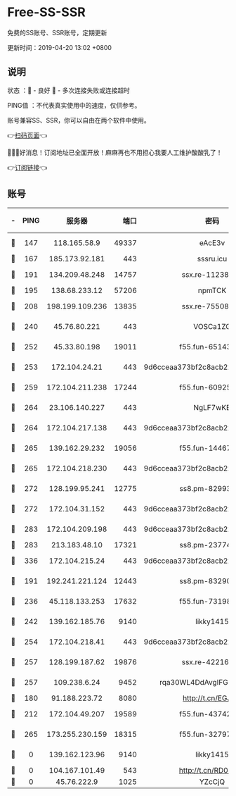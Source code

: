 # Free-SS-SSR

免费的SS账号、SSR账号，定期更新

更新时间：2019-04-20 13:02 +0800

## 说明

状态     ：🙂 - 良好 🙁 - 多次连接失败或连接超时

PING值   ：不代表真实使用中的速度，仅供参考。

账号兼容SS、SSR，你可以自由在两个软件中使用。

👉[扫码页面](https://liesauer.github.io/Free-SS-SSR/)👈

🎉🎉🎉好消息！订阅地址已全面开放！麻麻再也不用担心我要人工维护酸酸乳了！

👉[订阅链接](https://www.liesauer.net/yogurt/subscribe?ACCESS_TOKEN=DAYxR3mMaZAsaqUb)👈

## 账号

|-|PING|服务器|端口|密码|加密方式|区域|
|:----:|:----:|:-----:|-----:|:----:|:----:|:----:|
|🙂|147|118.165.58.9|49337|eAcE3v|chacha20-ietf|TW|
|🙂|167|185.173.92.181|443|sssru.icu|rc4-md5|RU|
|🙂|191|134.209.48.248|14757|ssx.re-11238638|aes-256-cfb|US|
|🙂|195|138.68.233.12|57206|npmTCK|rc4-md5|US|
|🙂|208|198.199.109.236|13835|ssx.re-75508412|aes-256-cfb|US|
|🙂|240|45.76.80.221|443|VOSCa1ZG|aes-256-cfb|DE|
|🙂|252|45.33.80.198|19011|f55.fun-65143945|aes-256-cfb|US|
|🙂|253|172.104.24.21|443|9d6cceaa373bf2c8acb22e60b6a58be6|aes-256-cfb|US|
|🙂|259|172.104.211.238|17244|f55.fun-60925074|aes-256-cfb|US|
|🙂|264|23.106.140.227|443|NgLF7wKB|aes-256-cfb|US|
|🙂|264|172.104.217.138|443|9d6cceaa373bf2c8acb22e60b6a58be6|aes-256-cfb|US|
|🙂|265|139.162.29.232|19056|f55.fun-14467023|aes-256-cfb|SG|
|🙂|265|172.104.218.230|443|9d6cceaa373bf2c8acb22e60b6a58be6|aes-256-cfb|US|
|🙂|272|128.199.95.241|12775|ss8.pm-82993561|aes-256-cfb|SG|
|🙂|272|172.104.31.152|443|9d6cceaa373bf2c8acb22e60b6a58be6|aes-256-cfb|US|
|🙂|283|172.104.209.198|443|9d6cceaa373bf2c8acb22e60b6a58be6|aes-256-cfb|US|
|🙂|283|213.183.48.10|17321|ss8.pm-23774464|rc4-md5|RU|
|🙂|336|172.104.215.24|443|9d6cceaa373bf2c8acb22e60b6a58be6|aes-256-cfb|US|
|🙂|191|192.241.221.124|12443|ss8.pm-83290580|aes-256-cfb|US|
|🙂|236|45.118.133.253|17632|f55.fun-73198331|aes-256-cfb|SG|
|🙂|242|139.162.185.76|9140|likky1415|aes-256-cfb|DE|
|🙂|254|172.104.218.41|443|9d6cceaa373bf2c8acb22e60b6a58be6|aes-256-cfb|US|
|🙂|257|128.199.187.62|19876|ssx.re-42216625|aes-256-cfb|SG|
|🙂|257|109.238.6.24|9452|rqa30WL4DdAvgIFG6Fs3znzTa|aes-256-cfb|FR|
|🙁|180|91.188.223.72|8080|http://t.cn/EGJIyrl|rc4-md5|RU|
|🙁|212|172.104.49.207|19589|f55.fun-43742869|aes-256-cfb|SG|
|🙁|265|173.255.230.159|18315|f55.fun-32797324|aes-256-cfb|US|
|🙁|0|139.162.123.96|9140|likky1415|aes-256-cfb|JP|
|🙁|0|104.167.101.49|543|http://t.cn/RD0D7sx|rc4-md5|CA|
|🙁|0|45.76.222.9|1025|YZcCjQ|rc4-md5|JP|
